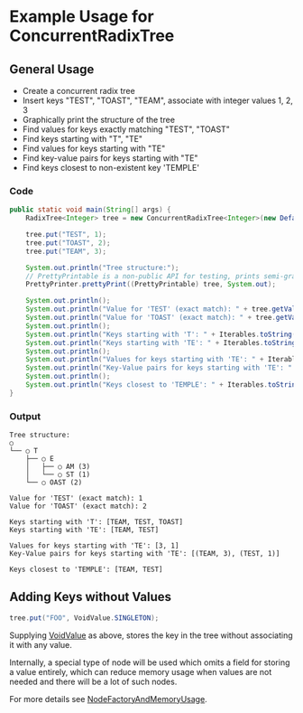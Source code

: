 # Example Usage for ConcurrentRadixTree #


## General Usage ##
  * Create a concurrent radix tree
  * Insert keys "TEST", "TOAST", "TEAM", associate with integer values 1, 2, 3
  * Graphically print the structure of the tree
  * Find values for keys exactly matching "TEST", "TOAST"
  * Find keys starting with "T", "TE"
  * Find values for keys starting with "TE"
  * Find key-value pairs for keys starting with "TE"
  * Find keys closest to non-existent key 'TEMPLE'

### Code ###
```java
public static void main(String[] args) {
    RadixTree<Integer> tree = new ConcurrentRadixTree<Integer>(new DefaultCharArrayNodeFactory());

    tree.put("TEST", 1);
    tree.put("TOAST", 2);
    tree.put("TEAM", 3);

    System.out.println("Tree structure:");
    // PrettyPrintable is a non-public API for testing, prints semi-graphical representations of trees...
    PrettyPrinter.prettyPrint((PrettyPrintable) tree, System.out);

    System.out.println();
    System.out.println("Value for 'TEST' (exact match): " + tree.getValueForExactKey("TEST"));
    System.out.println("Value for 'TOAST' (exact match): " + tree.getValueForExactKey("TOAST"));
    System.out.println();
    System.out.println("Keys starting with 'T': " + Iterables.toString(tree.getKeysStartingWith("T")));
    System.out.println("Keys starting with 'TE': " + Iterables.toString(tree.getKeysStartingWith("TE")));
    System.out.println();
    System.out.println("Values for keys starting with 'TE': " + Iterables.toString(tree.getValuesForKeysStartingWith("TE")));
    System.out.println("Key-Value pairs for keys starting with 'TE': " + Iterables.toString(tree.getKeyValuePairsForKeysStartingWith("TE")));
    System.out.println();
    System.out.println("Keys closest to 'TEMPLE': " + Iterables.toString(tree.getClosestKeys("TEMPLE")));
}
```

### Output ###
```
Tree structure:
○
└── ○ T
    ├── ○ E
    │   ├── ○ AM (3)
    │   └── ○ ST (1)
    └── ○ OAST (2)

Value for 'TEST' (exact match): 1
Value for 'TOAST' (exact match): 2

Keys starting with 'T': [TEAM, TEST, TOAST]
Keys starting with 'TE': [TEAM, TEST]

Values for keys starting with 'TE': [3, 1]
Key-Value pairs for keys starting with 'TE': [(TEAM, 3), (TEST, 1)]

Keys closest to 'TEMPLE': [TEAM, TEST]
```

## Adding Keys without Values ##
```java
tree.put("FOO", VoidValue.SINGLETON);
```
Supplying [VoidValue](http://htmlpreview.github.io/?http://raw.githubusercontent.com/npgall/concurrent-trees/master/documentation/javadoc/apidocs/com/googlecode/concurrenttrees/radix/node/concrete/voidvalue/VoidValue.html) as above, stores the key in the tree without associating it with any value.

Internally, a special type of node will be used which omits a field for storing a value entirely, which can reduce memory usage when values are not needed and there will be a lot of such nodes.

For more details see [NodeFactoryAndMemoryUsage](NodeFactoryAndMemoryUsage.md).